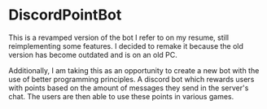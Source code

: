 # DiscordPointBot

This is a revamped version of the bot I refer to on my resume, still reimplementing some features. I decided to remake it because the old version has become outdated and is on an old PC. 

Additionally, I am taking this as an opportunity to create a new bot with the use of better programming principles. A discord bot which rewards users with points based on the amount of messages they send in the server's chat. The users are then able to use these points in various games.

